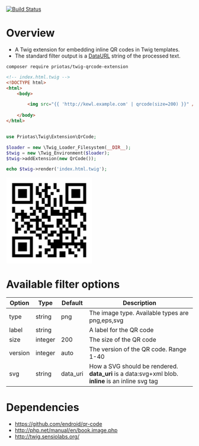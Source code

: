[![Build Status](https://travis-ci.org/priotas/twig-qrcode-extension.svg?branch=master)](https://travis-ci.org/priotas/twig-qrcode-extension)

# Overview

+ A Twig extension for embedding inline QR codes in Twig templates.
+ The standard filter output is a [DataURL](https://developer.mozilla.org/en-US/docs/Web/HTTP/Basics_of_HTTP/Data_URIs) string of the processed text.


```
composer require priotas/twig-qrcode-extension
```


```html
<!-- index.html.twig -->
<!DOCTYPE html>
<html>
    <body>

        <img src="{{ 'http://kewl.example.com' | qrcode(size=200) }}" />
    
    </body>
</html>
```

```php

use Priotas\Twig\Extension\QrCode;

$loader = new \Twig_Loader_Filesystem(__DIR__);
$twig = new \Twig_Environment($loader);
$twig->addExtension(new QrCode());

echo $twig->render('index.html.twig');
```

<img src="data:image/png;base64,iVBORw0KGgoAAAANSUhEUgAAAOgAAADoAQMAAADfZzo7AAAABlBMVEX///8AAABVwtN+AAAACXBIWXMAAA7EAAAOxAGVKw4bAAAAzElEQVRYhe2VUQ7DMAhDff9Le2vACdV2gtcSKY38+AJDpTfg4YrvQ+saCpP2fSEXvek86qVe3xKjwGml6Cn0lINOc3uf31kA0d5d4/zZdRyayDa7qzw6PV8mWHkG02F17/ZTqcrr3fxjfWNpGt8laMtTqXuwnYeSxKQtqffYnnFx6SqAFZ/LuyRIetqe5F0bJFWVo42edSYqTdIYbTLNDyqSUxsqvd3uagyz4+hxt2fQqRufcWdTjQUe6yPpFDw2GpS2t2t7H0Slb4DjA6OJxrgh+lL8AAAAAElFTkSuQmCC" />

# Available filter options

| Option        |Type    |Default  | Description  |
| ------------- |--------|---------| -------------|
| type          |string  |png      | The image type. Available types are png,eps,svg|
| label         |string  |         | A label for the QR code  |
| size          |integer |200      | The size of the QR code |
| version       |integer |auto     | The version of the QR code. Range 1-40 |
| svg           |string  |data_uri | How a SVG should be rendered.  **data_uri** is a data:svg+xml blob. **inline** is an inline svg tag |


# Dependencies

+ https://github.com/endroid/qr-code
+ http://php.net/manual/en/book.image.php
+ http://twig.sensiolabs.org/
